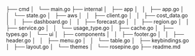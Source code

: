 ├── cmd
│   └── main.go
├── internal
│   ├── app
│   │   ├── app.go
│   │   └── state.go
│   ├── aws
│   │   ├── client.go
│   │   ├── cost_data.go
│   │   ├── dashboard.go
│   │   ├── forecast.go
│   │   ├── region.go
│   │   ├── service.go
│   │   └── usage_type.go
│   ├── cache.go
│   ├── types.go
│   └── ui
│   ├── components
│   │   ├── footer.go
│   │   ├── header.go
│   │   ├── menu.go
│   │   └── table.go
│   ├── keybindings.go
│   ├── layout.go
│   └── themes
│   └── rosepine.go
├── readme.md
